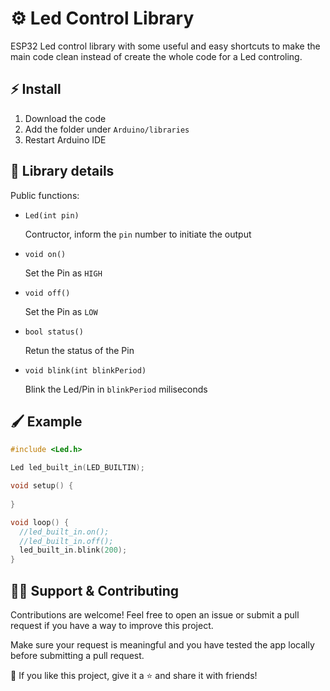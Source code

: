 # ⚙ Led Control Library

ESP32 Led control library with some useful and easy shortcuts to make the main code clean instead of create the whole code for a Led controling.

## ⚡ Install

1. Download the code
2. Add the folder under `Arduino/libraries`
3. Restart Arduino IDE

## 🔧 Library details

Public functions:

- `Led(int pin)`
    
    Contructor, inform the `pin` number to initiate the output

- `void on()`

    Set the Pin as `HIGH`

- `void off()`

    Set the Pin as `LOW`

- `bool status()`

    Retun the status of the Pin

- `void blink(int blinkPeriod)`

    Blink the Led/Pin in `blinkPeriod` miliseconds

## 🖌 Example

```c++
#include <Led.h>

Led led_built_in(LED_BUILTIN);

void setup() {
  
}

void loop() {
  //led_built_in.on();
  //led_built_in.off();
  led_built_in.blink(200); 
}
```

## 🙋‍♂️ Support & Contributing

Contributions are welcome! Feel free to open an issue or submit a pull request if you have a way to improve this project.

Make sure your request is meaningful and you have tested the app locally before submitting a pull request.

💙 If you like this project, give it a ⭐ and share it with friends!
